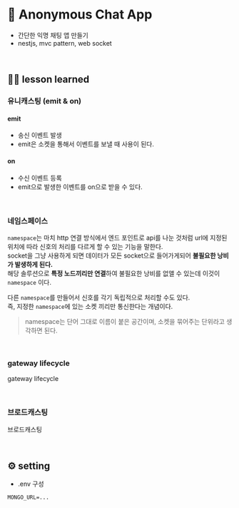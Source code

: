 # 🫥 Anonymous Chat App

- 간단한 익명 채팅 앱 만들기
- nestjs, mvc pattern, web socket

<br />

## ✍🏼 lesson learned

### 유니캐스팅 (emit & on)

#### emit

- 송신 이벤트 발생
- emit은 소켓을 통해서 이벤트를 보낼 때 사용이 된다.

#### on

- 수신 이벤트 등록
- emit으로 발생한 이벤트를 on으로 받을 수 있다.

<br />

### 네임스페이스

`namespace`는 마치 http 연결 방식에서 엔드 포인트로 api를 나눈 것처럼 url에 지정된 위치에 따라 신호의 처리를 다르게 할 수 있는 기능을 말한다. <br />
socket을 그냥 사용하게 되면 데이터가 모든 socket으로 들어가게되어 **불필요한 낭비가 발생하게 된다.** <br />
해당 솔루션으로 **특정 노드끼리만 연결**하여 불필요한 낭비를 없앨 수 있는데 이것이 `namespace` 이다.
<br />

다른 `namespace`를 만들어서 신호를 각기 독립적으로 처리할 수도 있다. <br />
즉, 지정한 `namespace`에 있는 소켓 끼리만 통신한다는 개념이다.

> namespace는 단어 그대로 이름이 붙은 공간이며, 소켓을 묶어주는 단위라고 생각하면 된다.

<br />

### gateway lifecycle

gateway lifecycle

<br />

### 브로드캐스팅

브로드캐스팅

<br />

## ⚙️ setting

- .env 구성

```
MONGO_URL=...
```
